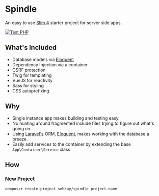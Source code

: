 # Spindle

An easy to use [Slim 4](https://www.slimframework.com/) starter project for server side apps.

[![Test PHP](https://github.com/SebKay/spindle/actions/workflows/test-php.yml/badge.svg)](https://github.com/SebKay/spindle/actions/workflows/test-php.yml)

## What's Included

- Database models via [Eloquent](https://laravel.com/docs/8.x/eloquent)
- Dependency Injection via a container
- CSRF protection
- Twig for templating
- VueJS for reactivity
- Sass for styling
- CSS autoprefixing

## Why

- Single instance app makes building and testing easy.
- No hunting around fragmented include files trying to figure out what's going on.
- Using [Laravel's](https://laravel.com/) ORM, [Eloquent](https://laravel.com/docs/8.x/eloquent), makes working with the database a breeze.
- Easily add services to the container by extending the base `App\Container\Service` class.

## How

### New Project

```shell
composer create-project sebkay/spindle project-name
```
